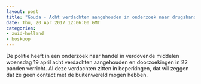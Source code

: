 ```yaml
---
layout: post
title: "Gouda - Acht verdachten aangehouden in onderzoek naar drugshandel"
date: Thu, 20 Apr 2017 12:06:00 GMT
categories: 
- zuid-holland 
- boskoop 
---
```


De politie heeft in een onderzoek naar handel in verdovende middelen woensdag 19 april acht verdachten aangehouden en doorzoekingen in 22 panden verricht. Al deze verdachten zitten in beperkingen, dat wil zeggen dat ze geen contact met de buitenwereld mogen hebben.
